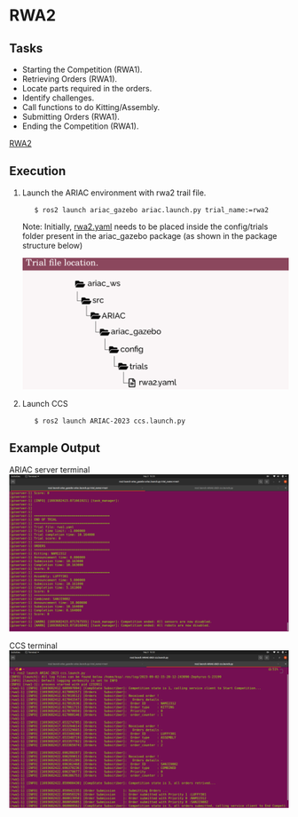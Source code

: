 # RWA2

## Tasks 
- Starting the Competition (RWA1).
- Retrieving Orders (RWA1).
- Locate parts required in the orders.
- Identify challenges.
- Call functions to do Kitting/Assembly.
- Submitting Orders (RWA1).
- Ending the Competition (RWA1).

[RWA2](RWA2/RWA2_ENPM663_SPRING2023.pdf)

## Execution

1. Launch the ARIAC environment with rwa2 trail file.

    ```
       $ ros2 launch ariac_gazebo ariac.launch.py trial_name:=rwa2
    ```

    Note: Initially, [rwa2.yaml](RWA2/rwa2.yaml) needs to be placed inside the config/trials folder present in the ariac_gazebo package (as shown in the package structure below)

    ![Fig. 1 - Trial File Location](RWA2/imgs/pkg_struct.png)


3. Launch CCS

    ```
       $ ros2 launch ARIAC-2023 ccs.launch.py
    ```

## Example Output
ARIAC server terminal
![Fig. 2 - ariac server terminal](RWA1/imgs/sample_output1.png)

CCS terminal
![Fig. 3 - CCS terminal](RWA1/imgs/sample_output2.png)

